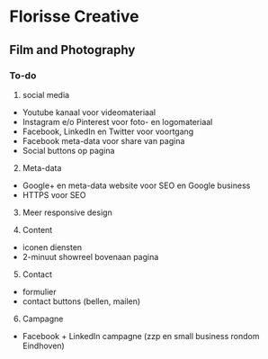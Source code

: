 # Florisse Creative
## Film and Photography

### To-do

1) social media

 - Youtube kanaal voor videomateriaal
 - Instagram e/o Pinterest voor foto- en logomateriaal
 - Facebook, LinkedIn en Twitter voor voortgang
 - Facebook meta-data voor share van pagina
 - Social buttons op pagina

2) Meta-data

- Google+ en meta-data website voor SEO en Google business
- HTTPS voor SEO

3) Meer responsive design

4) Content

 - iconen diensten
 - 2-minuut showreel bovenaan pagina

5) Contact

 - formulier
 - contact buttons (bellen, mailen)

6) Campagne

 - Facebook + LinkedIn campagne (zzp en small business rondom Eindhoven)
